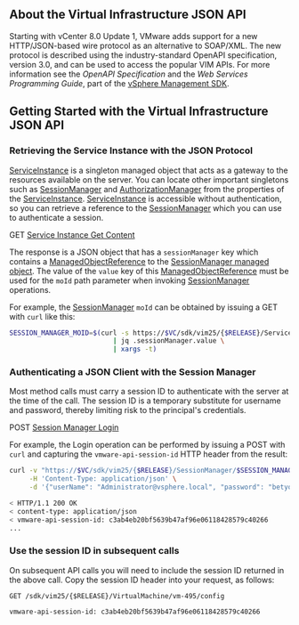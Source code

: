 ## About the Virtual Infrastructure JSON API
Starting with vCenter 8.0 Update 1, VMware adds support
for a new HTTP/JSON-based wire protocol as an alternative
to SOAP/XML. The new protocol is described using the
industry-standard OpenAPI specification, version 3.0,
and can be used to access the popular VIM APIs. For more
information see the *OpenAPI Specification* and the
*Web Services Programming Guide*, part of the
[vSphere Management SDK](https://developer.vmware.com/web/sdk/vsphere-management).

## Getting Started with the Virtual Infrastructure JSON API

### Retrieving the Service Instance with the JSON Protocol
[ServiceInstance](service-instance/) is a singleton managed object that acts as
a gateway to the resources available on the server. You can
locate other important singletons such as [SessionManager](session-manager/) and
[AuthorizationManager](authorization-manager/) from the properties of the [ServiceInstance](service-instance/).
[ServiceInstance](service-instance/) is accessible without authentication, so you
can retrieve a reference to the [SessionManager](session-manager/) which you can
use to authenticate a session.

<span class="label operation-verb-label get label-info">GET</span>
[Service Instance Get Content](sdk/vim25/release/ServiceInstance/moId/content/get/)

The response is a JSON object that has a `sessionManager` key which contains
a [ManagedObjectReference](data-structures/ManagedObjectReference/) to the [SessionManager managed object](session-manager/).
The value of the `value` key of this [ManagedObjectReference](data-structures/ManagedObjectReference/) must be used
for the `moId` path parameter when invoking [SessionManager](session-manager/) operations.

For example, the [SessionManager](session-manager/) `moId` can be obtained by
issuing a GET with `curl` like this:
```bash
SESSION_MANAGER_MOID=$(curl -s https://$VC/sdk/vim25/{$RELEASE}/ServiceInstance/ServiceInstance/content \
                          | jq .sessionManager.value \
                          | xargs -t)
```

### Authenticating a JSON Client with the Session Manager
Most method calls must carry a session ID to authenticate with
the server at the time of the call. The session ID is a temporary
substitute for username and password, thereby limiting risk to
the principal's credentials.

<span class="label operation-verb-label post label-info">POST</span>
[Session Manager Login](sdk/vim25/release/SessionManager/moId/Login/post/)

For example, the Login operation can be performed by issuing a POST with
`curl` and capturing the `vmware-api-session-id` HTTP header from the result:
```bash
curl -v "https://$VC/sdk/vim25/{$RELEASE}/SessionManager/$SESSION_MANAGER_MOID/Login" \
     -H 'Content-Type: application/json' \
     -d '{"userName": "Administrator@vsphere.local", "password": "betyoucantguess"}'

< HTTP/1.1 200 OK
< content-type: application/json
< vmware-api-session-id: c3ab4eb20bf5639b47af96e06118428579c40266
...
```

### Use the session ID in subsequent calls
On subsequent API calls you will need to include the session ID returned in the above call.
Copy the session ID header into your request, as follows:
```http
GET /sdk/vim25/{$RELEASE}/VirtualMachine/vm-495/config

vmware-api-session-id: c3ab4eb20bf5639b47af96e06118428579c40266
```